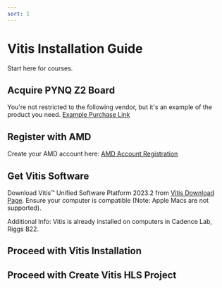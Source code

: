 ```yaml
---
sort: 1
---
```


# Vitis Installation Guide

Start here for courses.

## Acquire PYNQ Z2 Board

You're not restricted to the following vendor, but it's an example of the product you need. 
[Example Purchase Link](https://www.newark.com/tul-corporation/1m1-m000127dvb/tul-pynq-z2-basic-kit-rohs-compliant/dp/69AC1754?st=tul-corporation)

## Register with AMD 

Create your AMD account here: [AMD Account Registration](https://www.amd.com/en.html)

## Get Vitis Software

Download Vitis™ Unified Software Platform 2023.2 from [Vitis Download Page](https://www.xilinx.com/support/download/index.html/content/xilinx/en/downloadNav/vitis.html). Ensure your computer is compatible (Note: Apple Macs are not supported).

Additional Info: Vitis is already installed on computers in Cadence Lab, Riggs B22.

## Proceed with Vitis Installation

## Proceed with Create Vitis HLS Project
